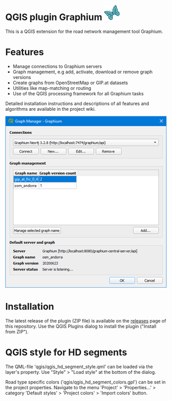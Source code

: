 # QGIS plugin Graphium ![Icon](icons/icon.svg "Icon")

This is a QGIS extension for the road network management tool Graphium.

# Features

- Manage connections to Graphium servers
- Graph management, e.g add, activate, download or remove graph versions
- Create graphs from OpenStreetMap or GIP.at datasets
- Utilities like map-matching or routing
- Use of the QGIS processing framework for all Graphium tasks

Detailed installation instructions and descriptions of all features and algorithms are available in the project wiki.

![Graph Manager](screenshots/graph_manager_1.png "Graph Manager")

# Installation

The latest release of the plugin (ZIP file) is available on the
[releases](https://github.com/graphium-project/graphium-qgis-plugin/releases) page
of this repository. Use the QGIS Plugins dialog to install the plugin ("Install from ZIP").

# QGIS style for HD segments

The QML-file 'qgis/qgis_hd_segment_style.qml' can be loaded via the layer's property. Use "Style" > "Load style" at the bottom of the dialog.

Road type specific colors ('qgis/qgis_hd_segment_colors.gpl') can be set in the project properties. Navigate to the menu 'Project' > 'Properties...' > category 'Default styles' > 'Project colors' > 'Import colors' button.

